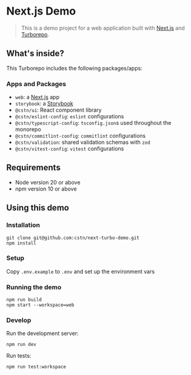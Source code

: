 # Next.js Demo

> This is a demo project for a web application built with [Next.js](https://nextjs.org/) and [Turborepo](https://turborepo.com/).

## What's inside?

This Turborepo includes the following packages/apps:

### Apps and Packages

- `web`: a [Next.js](https://nextjs.org/) app
- `storybook`: a [Storybook](https://storybook.js.org/)
- `@cstn/ui`: React component library
- `@cstn/eslint-config`: `eslint` configurations
- `@cstn/typescript-config`: `tsconfig.json`s used throughout the monorepo
- `@cstn/commitlint-config`: `commitlint` configurations
- `@cstn/validation`: shared validation schemas with `zod`
- `@cstn/vitest-config`: `vitest` configurations

## Requirements

- Node version 20 or above
- npm version 10 or above

## Using this demo

### Installation

```shell script
git clone git@github.com:cstn/next-turbo-demo.git
npm install
```

### Setup

Copy `.env.example` to `.env` and set up the environment vars

### Running the demo

```shell
npm run build
npm start --workspace=web
```

### Develop

Run the development server:

```shell
npm run dev
```

Run tests:

```shell
npm run test:workspace
```
